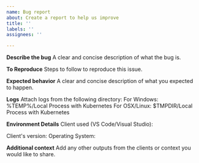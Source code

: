 ```yaml
---
name: Bug report
about: Create a report to help us improve
title: ''
labels: ''
assignees: ''

---
```


**Describe the bug**
A clear and concise description of what the bug is.
 
**To Reproduce**
Steps to follow to reproduce this issue.

<!-- Filling out the information to the below sections is optional --> 
**Expected behavior**
A clear and concise description of what you expected to happen.
 
**Logs**
Attach logs from the following directory:
For Windows: %TEMP%/Local Process with Kubernetes
For OSX/Linux: $TMPDIR/Local Process with Kubernetes
 
**Environment Details**
Client used (VS Code/Visual Studio):
<!-- CLI:     `azds --version`
     VS Code: `code --list-extensions --show-versions | find "mindaro.mindaro"` 
     VS:      Visual Studio version --> 
Client's version:
Operating System:
 
**Additional context**
Add any other outputs from the clients or context you would like to share.
